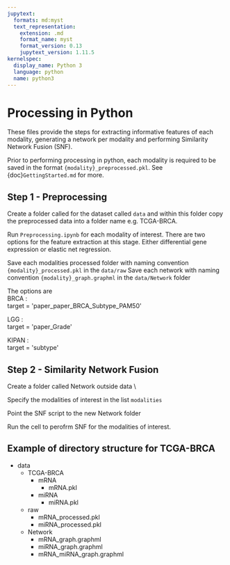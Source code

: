 ```yaml
---
jupytext:
  formats: md:myst
  text_representation:
    extension: .md
    format_name: myst
    format_version: 0.13
    jupytext_version: 1.11.5
kernelspec:
  display_name: Python 3
  language: python
  name: python3
---
```


# Processing in Python
These files provide the steps for extracting informative features of each modality, generating a network per modality and performing Similarity Network Fusion (SNF). 

Prior to performing processing in python, each modality is required to be saved in the format `{modality}_preprocessed.pkl`. See  {doc}`GettingStarted.md` for more. 

## Step 1 - Preprocessing
Create a folder called for the dataset called `data` and within this folder copy the preprocessed data into a folder name e.g. TCGA-BRCA.

Run `Preprocessing.ipynb` for each modality of interest. There are two options for the feature extraction at this stage. Either differential gene expression or elastic net regression. 

Save each modalities processed folder with naming convention `{modality}_processed.pkl` in the `data/raw`
Save each network with naming convention `{modality}_graph.graphml` in the `data/Network` folder

The options are \
BRCA : \
target = 'paper_paper_BRCA_Subtype_PAM50' 

LGG : \
target = 'paper_Grade' 

KIPAN :  \
target = 'subtype' 

## Step 2 - Similarity Network Fusion
Create a folder called Network outside data \

Specify the modalities of interest in the list `modalities` 

Point the SNF script to the new Network folder

Run the cell to perofrm SNF for the modalities of interest. 

## Example of directory structure for TCGA-BRCA
- data
  - TCGA-BRCA
     - mRNA
       - mRNA.pkl
     - miRNA
       - miRNA.pkl
  - raw
    - mRNA_processed.pkl
    - miRNA_processed.pkl
  - Network
    - mRNA_graph.graphml
    - miRNA_graph.graphml
    - mRNA_miRNA_graph.graphml
